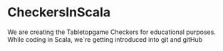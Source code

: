 # CheckersInScala

We are creating the Tabletopgame Checkers for educational purposes. While coding in Scala, we`re getting introduced into git and gitHub
